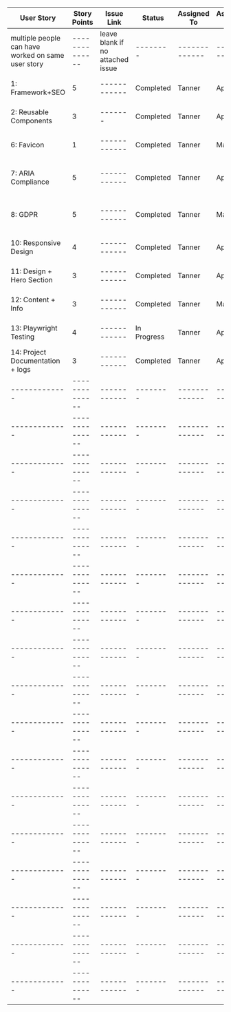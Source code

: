| User Story | Story Points | Issue Link | Status | Assigned To | Assigned On | Completed On | Status Notes |
|-------------|--------------|------------|--------|-------------|-------------|--------------|--------------|
|multiple people can have worked on same user story|--------------|leave blank if no attached issue|--------|-------------|-------------|------------|optional|
|1: Framework+SEO|5|------------|Completed|Tanner|April 18|April 27|--------------|
|2: Reusable Components|3|-------|Completed|Tanner|April 18|April 27|--------------|
|6: Favicon|1|------------|Completed|Tanner|May 6|May 6|--------------|
|7: ARIA Compliance|5|------------|Completed|Tanner|April 19|April 27|This was for the navbar|--------------|
|8: GDPR|5|------------|Completed|Tanner|May 5|May 6|Privacy Policy Popup + Page|--------------|
|10: Responsive Design|4|------------|Completed|Tanner|April 18|April 28|--------------|--------------|
|11: Design + Hero Section|3|------------|Completed|Tanner|April 26|April 28|--------------|--------------|
|12: Content + Info|3|------------|Completed|Tanner|May 5|May 6|--------------|--------------|
|13: Playwright Testing|4|------------|In Progress|Tanner|April 18|Now|--------------|--------------|
|14: Project Documentation + logs|3|------------|Completed|Tanner|April 10|April 12|--------------|--------------|
|-------------|--------------|------------|--------|-------------|-------------|--------------|--------------|--------------|
|-------------|--------------|------------|--------|-------------|-------------|--------------|--------------|--------------|
|-------------|--------------|------------|--------|-------------|-------------|--------------|--------------|--------------|
|-------------|--------------|------------|--------|-------------|-------------|--------------|--------------|--------------|
|-------------|--------------|------------|--------|-------------|-------------|--------------|--------------|--------------|
|-------------|--------------|------------|--------|-------------|-------------|--------------|--------------|--------------|
|-------------|--------------|------------|--------|-------------|-------------|--------------|--------------|--------------|
|-------------|--------------|------------|--------|-------------|-------------|--------------|--------------|--------------|
|-------------|--------------|------------|--------|-------------|-------------|--------------|--------------|--------------|
|-------------|--------------|------------|--------|-------------|-------------|--------------|--------------|--------------|
|-------------|--------------|------------|--------|-------------|-------------|--------------|--------------|--------------|
|-------------|--------------|------------|--------|-------------|-------------|--------------|--------------|--------------|
|-------------|--------------|------------|--------|-------------|-------------|--------------|--------------|--------------|
|-------------|--------------|------------|--------|-------------|-------------|--------------|--------------|--------------|
|-------------|--------------|------------|--------|-------------|-------------|--------------|--------------|--------------|
|-------------|--------------|------------|--------|-------------|-------------|--------------|--------------|--------------|
|-------------|--------------|------------|--------|-------------|-------------|--------------|--------------|--------------|

